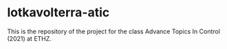 # lotkavolterra-atic
This is the repository of the project for the class Advance Topics In Control (2021) at ETHZ.
